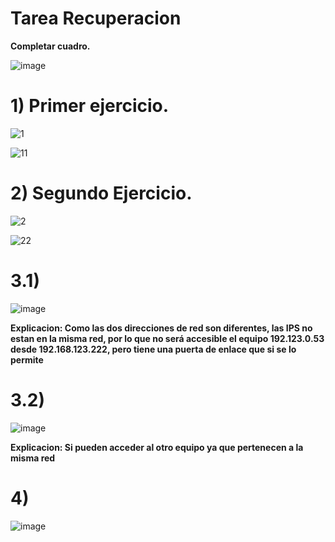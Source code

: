 # Tarea Recuperacion

**Completar cuadro.**

![image](https://github.com/lucasvalero131/tareaRecuperacion/assets/145476792/9729436e-c544-4e64-b9a8-f41034d4eae2)

# 1) **Primer ejercicio.**
   
![1](https://github.com/lucasvalero131/tareaRecuperacion/assets/145476792/9bdba918-fb38-45a4-9464-c3729a9f2cd3)

![11](https://github.com/lucasvalero131/tareaRecuperacion/assets/145476792/c458c2cf-e5e4-4372-b21e-f9bcba43e416)

# 2) **Segundo Ejercicio.**

![2](https://github.com/lucasvalero131/tareaRecuperacion/assets/145476792/d9e8461a-34cb-4b25-bc3e-de6c30c14054)

![22](https://github.com/lucasvalero131/tareaRecuperacion/assets/145476792/41b8ee2f-d0d5-4613-b936-bd7ff643ee07)

# 3.1)

![image](https://github.com/lucasvalero131/tareaRecuperacion/assets/145476792/415b3684-4699-4c8e-8682-490b140d3ca2)

**Explicacion: Como las dos direcciones de red son diferentes, las IPS no estan en la misma red, por lo que no será accesible el equipo 192.123.0.53 desde 192.168.123.222, pero tiene una puerta de enlace que si se lo permite**

# 3.2) 

![image](https://github.com/lucasvalero131/tareaRecuperacion/assets/145476792/9d854e2c-2ef5-41e0-835f-d72120833511)

**Explicacion: Si pueden acceder al otro equipo ya que pertenecen a la misma red**

# 4)

![image](https://github.com/lucasvalero131/tareaRecuperacion/assets/145476792/f478e3aa-1b3a-4022-9cd0-f1b09e50e81d)
